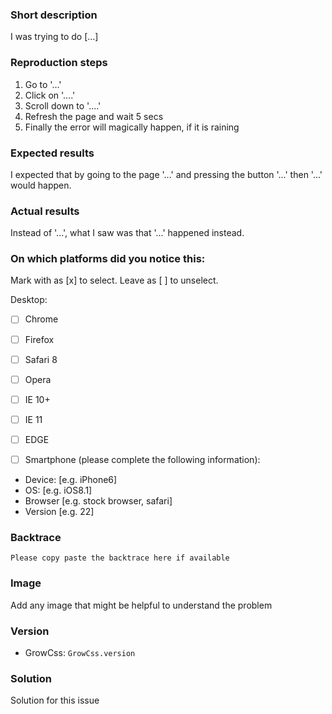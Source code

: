 ### Short description

I was trying to do [...]

### Reproduction steps

1. Go to '...'
2. Click on '....'
3. Scroll down to '....'
4. Refresh the page and wait 5 secs
5. Finally the error will magically happen, if it is raining

### Expected results

I expected that by going to the page '...' and pressing the button '...' then '...' would happen.

### Actual results

Instead of '...', what I saw was that '...' happened instead.

### On which platforms did you notice this:

Mark with as [x] to select. Leave as [ ] to unselect.

Desktop:
- [ ] Chrome
- [ ] Firefox
- [ ] Safari 8
- [ ] Opera
- [ ] IE 10+
- [ ] IE 11
- [ ] EDGE

- [ ] Smartphone (please complete the following information):
 - Device: [e.g. iPhone6]
 - OS: [e.g. iOS8.1]
 - Browser [e.g. stock browser, safari]
 - Version [e.g. 22]

### Backtrace

```
Please copy paste the backtrace here if available
```

### Image

Add any image that might be helpful to understand the problem

### Version
- GrowCss: `GrowCss.version`

### Solution

Solution for this issue
